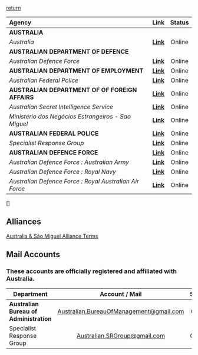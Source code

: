[return](https://github.com/EXYZED/AustralianPublicRepository/blob/PublicInformation/README.md)


|     Agency    														|                              Link                             	| Status 	|
|:---------------------------------------		|:-------------------------------------------------------------:	|:------:	|
| **AUSTRALIA** 														|                                                               	|        	|
| _Australia_ 															| [**Link**](https://www.roblox.com/My/Groups.aspx?gid=3158181) 	| Online 	|
| **AUSTRALIAN DEPARTMENT OF DEFENCE** 			|                                                               	|        	|
| _Australian Defence Force_ 								| [**Link**](https://www.roblox.com/My/Groups.aspx?gid=3223022) 	| Online 	|
| **AUSTRALIAN DEPARTMENT OF EMPLOYMENT**		| [**Link**](https://www.roblox.com/My/Groups.aspx?gid=3223198)   | Online	|
| _Australian Federal Police_ 							| [**Link**](https://www.roblox.com/My/Groups.aspx?gid=3158310) 	| Online 	|
| **AUSTRALIAN DEPARTMENT OF OF FOREIGN AFFAIRS**	|[**Link**](https://www.roblox.com/My/Groups.aspx?gid=3223214)| Online|
|_Australian Secret Intelligence Service_|[**Link**](https://www.roblox.com/My/Groups.aspx?gid=3189276)|Online
|_Ministério dos Negócios Estrangeiros - Sao Miguel_|[**Link**](https://www.roblox.com/My/Groups.aspx?gid=2967351)|Online
| **AUSTRALIAN FEDERAL POLICE**	|[**Link**](https://www.roblox.com/My/Groups.aspx?gid=3158310)| Online|
|_Specialist Response Group_|[**Link**](https://www.roblox.com/My/Groups.aspx?gid=2967351)|Online
| **AUSTRALIAN DEFENCE FORCE**|[**Link**](https://www.roblox.com/My/Groups.aspx?gid=3158310)| Online|
|_Australian Defence Force : Australian Army_|[**Link**](https://www.roblox.com/Groups/group.aspx?gid=3223119)|Online
|_Australian Defence Force : Royal Navy_|[**Link**](https://www.roblox.com/Groups/group.aspx?gid=3229845)|Online
|_Australian Defence Force : Royal Australian Air Force_|[**Link**](https://www.roblox.com/Groups/group.aspx?gid=3229853)|Online



[]

[]()

Alliances
---------------------

[Australia & São Miguel Alliance Terms](https://docs.google.com/document/d/1C44GCZu7FP5xFG4RY9Nbhc8CWNfYye1BMbQ88_1O4Rs/edit#heading=h.9utpiis8nul6)


Mail Accounts
--------------

### These accounts are officially registered and affiliated with Australia.

| Department              | Account / Mail                | Status          |
| ------------------------------------- |:-----------------------------:| ---------------:|
| **Australian Bureau of Administration** | Australian.BureauOfManagement@gmail.com      | Online |
| Specialist Response Group     | Australian.SRGroup@gmail.com  | Offline |





